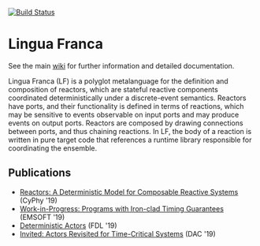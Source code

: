 [![Build Status](https://travis-ci.com/icyphy/lingua-franca.svg?branch=master)](https://travis-ci.com/icyphy/lingua-franca)

# Lingua Franca

See the main [wiki](https://github.com/icyphy/lingua-franca/wiki) for further information and detailed documentation.

Lingua Franca (LF) is a polyglot metalanguage for the definition and composition of reactors, which are stateful reactive components coordinated deterministically under a discrete-event semantics. Reactors have ports, and their functionality is defined in terms of reactions, which may be sensitive to events observable on input ports and may produce events on output ports. Reactors are composed by drawing connections between ports, and thus chaining reactions. In LF, the body of a reaction is written in pure target code that references a runtime library responsible for coordinating the ensemble.

## Publications
- [Reactors: A Deterministic Model for
Composable Reactive Systems](https://people.eecs.berkeley.edu/~marten/pdf/Lohstroh_etAl_CyPhy19.pdf) (CyPhy '19)
- [Work-in-Progress: Programs with Iron-clad Timing Guarantees](http://delivery.acm.org/10.1145/3360000/3351553/a1-lohstroh.pdf?ip=173.195.77.221&id=3351553&acc=OA&key=4D4702B0C3E38B35%2E4D4702B0C3E38B35%2E4D4702B0C3E38B35%2E921106E2838EC03D&__acm__=1575407821_5e0a3e321d04891b082e358b881d5bbf) (EMSOFT '19)
- [Deterministic Actors](https://ptolemy.berkeley.edu/publications/papers/19/Lohstroh_Lee_DeterministicActors_FDL_2019.pdf) (FDL '19)
- [Invited: Actors Revisited for Time-Critical Systems](https://ptolemy.berkeley.edu/publications/papers/19/LohstrohEtAl_Reactors_DAC_2019.pdf) (DAC '19)


